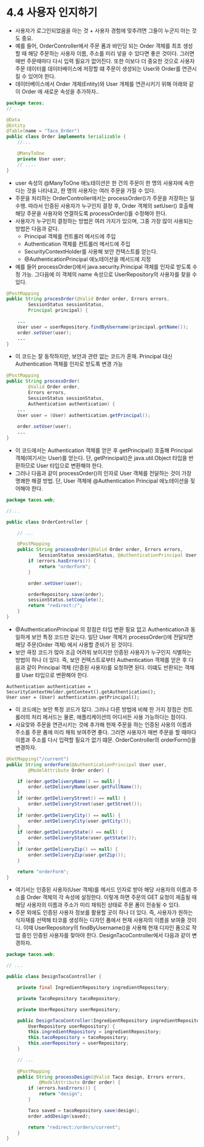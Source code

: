 # 4.4 사용자 인지하기
- 사용자가 로그인되었음을 아는 것 + 사용자 경험에 맞추려면 그들이 누군지 아는 것도 중요.
- 예를 들어, OrderController에서 주문 폼과 바인딩 되는 Order 객체를 최초 생성할 때 해당 주문하는 사용자 이름, 주소를 미리 넣을 수 있다면 좋은 것이다. 그러면 매번 주문때마다 다시 입력
필요가 없어진다. 또한 이보다 더 중요한 것으로 사용자 주문 데이터를 데이터베이스에 저장할 떄 주문이 생성되는 User와 Order를 연관시킬 수 있어야 한다.
- 데이터베이스에서 Order 개체(Entity)와 User 개체를 연관시키기 위해 아래와 같이 Order 에 새로운 속성을 추가하자..
```java
package tacos;
// ...

@Data
@Entity
@Table(name = "Taco_Order")
public class Order implements Serializable {
	//...

	@ManyToOne
	private User user;
	// ....
}
```
- user 속성의 @ManyToOne 애노테이션은 한 건의 주문이 한 명의 사용자에 속한다는 것을 나타내고, 한 명의 사용자는 여러 주문을 가질 수 있다.
- 주문을 처리하는 OrderController에서는 processOrder()가 주문을 저장하는 일 수행. 따라서 인증된 사용자가 누구인지 결정 후, Order 객체의 setUser() 호출해 해당 주문을 사용자와 
연결하도록 processOrder()를 수정해야 한다.
- 사용자가 누구인지 결정하는 방법은 여러 가지가 있으며, 그중 가장 많이 사용되는 방법은 다음과 같다.
  - Principal 객체를 컨트롤러 메서드에 주입
  - Authentication 객체를 컨트롤러 메서드에 주입
  - SecurityContextHolder를 사용해 보안 컨텍스트를 얻는다.
  - @AuthenticationPrincipal 애노테이션을 메서드에 지정
- 예를 들어 processOrder()에서 java.security.Principal 객체를 인자로 받도록 수정 가능. 그다음에 이 객체의 name 속성으로 UserRepository의 사용자를 찾을 수 있다.
```java
@PostMapping
public String procesOrder(@Valid Order order, Errors errors,
        SessionStatus sessionStatus,
        Principal principal) {

    ... 
    User user = userRepository.findByUsername(principal.getName());
	order.setUser(user);
    ...
}
```
- 이 코드는 잘 동작하지만, 보안과 관련 없는 코드가 혼재. Principal 대신 Authentication 객체를 인자로 받도록 변경 가능
```java
@PostMapping
public String processOrder(
        @Valid Order order,
        Errors errors,
        SessionStatus sessionStatus,
        Authentication authentication) {
    ...
    User user = (User) authentication.getPrincipal();
	
	order.setUser(user);
    ...
}
```
- 이 코드에서는 Authentication 객체를 얻은 후 getPrincipal() 호출해 Principal 객체(여기서는 User)를 얻는다. 단, getPrincipal()은 java.util.Object 타입을 반환하므로
User 타입으로 변환해야 한다.
- 그러나 다음과 같이 processOrder()의 인자로 User 객체를 전달하는 것이 가장 명쾌한 해결 방법. 단, User 객체에 @Authentication Principal 애노테이션을 짖어해야 한다.
```java
package tacos.web;

//...

public class OrderController {

	// ...

	@PostMapping
	public String processOrder(@Valid Order order, Errors errors,
			SessionStatus sessionStatus, @AuthenticationPrincipal User user) {
		if (errors.hasErrors()) {
			return "orderForm";
		}

		order.setUser(user);

		orderRepository.save(order);
		sessionStatus.setComplete();
		return "redirect:/";
	}
}
```
- @AuthenticationPrincipal 의 장점은 타입 변환 필요 없고 Authentication과 동일하게 보안 특정 코드만 갖는다. 일단 User 객체가 processOrder()에 전달되면 해당 주문(Order 객체)
에서 사용할 준비가 된 것이다.
- 보안 큭정 코드가 많아 조금 어려워 보이지만 인증된 사용자가 누구인지 식별하는 방법이 하나 더 있다. 즉, 보안 컨텍스트로부터 Authentication 객체를 얻은 후 다음과 같이 Principal 객체
(인증된 사용자)를 요청하면 된다. 이떄도 반환되는 객체를 User 타입으로 변환해야 한다.
```text
Authentication authentication = SecurityContextHolder.getContext().getAuthentication();
User user = (User) authentication.getPrincipal();
```
- 이 코드에는 보안 특정 코드가 많다. 그러나 다른 방법에 비해 한 가지 장점은 컨트롤러의 처리 메서드는 물론, 애플리케이션의 어디서든 사용 가능하다는 점이다.
- 사요앚와 주문을 연관시키는 것에 추가해 현재 주문을 하는 인증된 사용의 이름과 주소를 주문 폼에 미리 채워 보여주면 좋다. 그러면 사용자가 매번 주문을 할 때마다 이름과 주소를 다시 입력할
필요가 없기 떄문. OrderController의 orderForm()을 변경하자.
```java
@GetMapping("/current")
public String orderForm(@AuthenticationPrincipal User user,
        @ModelAttribute Order order) {

    if (order.getDeliveryName() == null) {
        order.setDeliveryName(user.getFullName());
    }
    if (order.getDeliveryStreet() == null) {
        order.setDeliveryStreet(user.getStreet());
    }
    if (order.getDeliveryCity() == null) {
        order.setDeliveryCity(user.getCity());
    }
    if (order.getDeliveryState() == null) {
        order.setDeliveryState(user.getState());
    }
    if (order.getDeliveryZip() == null) {
        order.setDeliveryZip(user.getZip());
    }

    return "orderForm";
}
```
- 여기서는 인증된 사용자(User 객체)를 메서드 인자로 받아 해당 사용자의 이름과 주소를 Order 객체의 각 속성에 설정한다. 이렇게 하면 주문의 GET 요청이 제출될 때 해당 사용자의 이름과 주소가
미리 채워진 상태로 주문 폼이 전송될 수 있다.
- 주문 외에도 인증된 사용자 정보를 활용할 곳이 하나 더 있다. 즉, 사용자가 원하는 식자재를 선택해 타코를 생성하는 디자인 폼에서 현재 사용자의 이름을 보여줄 것이다. 이때 UserRepository의 
findByUsername()을 사용해 현재 디자인 폼으로 작업 중인 인증된 사용자를 찾아야 한다. DesignTacoController에서 다음과 같이 변경하자.

```java
package tacos.web;

// ...

public class DesignTacoController {

	private final IngredientRepository ingredientRepository;

	private TacoRepository tacoRepository;

	private UserRepository userRepository;

	public DesignTacoController(IngredientRepository ingredientRepository, TacoRepository tacoRepository,
		UserRepository userRepository) {
		this.ingredientRepository = ingredientRepository;
		this.tacoRepository = tacoRepository;
		this.userRepository = userRepository;
	}

	// ...
    
	@PostMapping
	public String processDesign(@Valid Taco design, Errors errors,
			@ModelAttribute Order order) {
		if (errors.hasErrors()) {
			return "design";
		}

		Taco saved = tacoRepository.save(design);
		order.addDesign(saved);

		return "redirect:/orders/current";
	}
}
```

